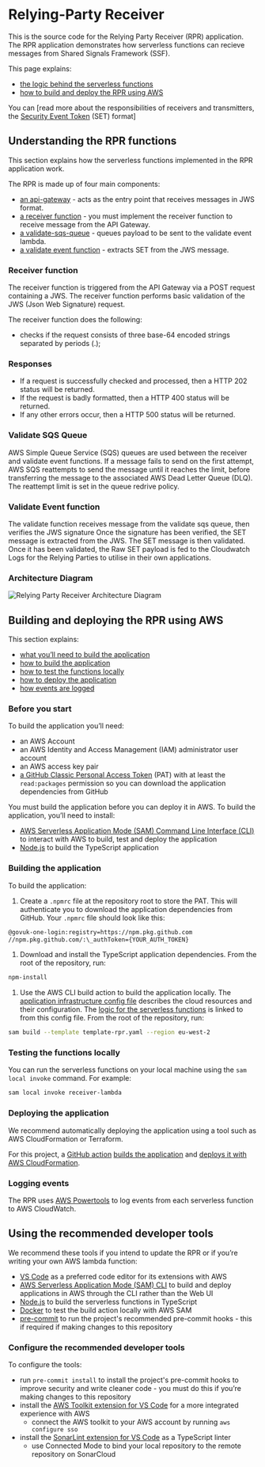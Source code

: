 # Relying-Party Receiver
This is the source code for the Relying Party Receiver (RPR) application. The RPR application demonstrates how serverless functions can recieve messages from Shared Signals Framework (SSF).

This page explains:
- [the logic behind the serverless functions](#understanding-the-rpr-functions)
- [how to build and deploy the RPR using AWS](#building-and-deploying-the-rpr-using-aws)

You can [read more about the responsibilities of receivers and transmitters, the [Security Event Token](https://datatracker.ietf.org/doc/html/rfc8417) (SET) format]

## Understanding the RPR functions

This section explains how the serverless functions implemented in the RPR application work.

The RPR is made up of four main components:

- [an api-gateway](#api-gateway) - acts as the entry point that receives messages in JWS format.
- [a receiver function](#receiver-function) - you must implement the receiver function to receive message from the API Gateway.
- [a validate-sqs-queue](#validate-sqs-queue ) - queues payload to be sent to the validate event lambda.
- [a validate event function](#helper-functions) - extracts SET from the JWS message.



### Receiver function

The receiver function is triggered from the API Gateway via a POST request containing a JWS. The receiver function performs basic validation of the JWS (Json Web Signature) request. 

The receiver function does the following:
- checks if the request consists of three base-64 encoded strings separated by periods (.);

### Responses

- If a request is successfully checked and processed, then a HTTP 202 status will be returned.
- If the request is badly formatted, then a HTTP 400 status will be returned.
- If any other errors occur, then a HTTP 500 status will be returned.


### Validate SQS Queue
AWS Simple Queue Service (SQS) queues are used between the receiver and validate event functions. If a message fails to send on the first attempt, AWS SQS reattempts to send the message until it reaches the limit, before transferring the message to the associated AWS Dead Letter Queue (DLQ). The reattempt limit is set in the queue redrive policy.

### Validate Event function

The validate function receives message from the validate sqs queue, then verifies the JWS signature Once the signature has been verified, the SET message is extracted from the JWS. The SET message is then validated. Once it has been validated, the Raw SET payload is fed to the Cloudwatch Logs for the Relying Parties to utilise in their own applications.

### Architecture Diagram
![Relying Party Receiver Architecture Diagram](<RPR-Detailed Architecture.jpg>)

## Building and deploying the RPR using AWS

This section explains:

- [what you’ll need to build the application](#before-you-start)
- [how to build the application](#building-the-application)
- [how to test the functions locally](#testing-the-functions-locally)
- [how to deploy the application](#deploying-the-application)
- [how events are logged](#logging-events)


### Before you start
To build the application you’ll need:

- an AWS Account
- an AWS Identity and Access Management (IAM) administrator user account
- an AWS access key pair
- [a GitHub Classic Personal Access Token](https://docs.github.com/en/authentication/keeping-your-account-and-data-secure/managing-your-personal-access-tokens) (PAT) with at least the `read:packages` permission so you can download the application dependencies from GitHub

You must build the application before you can deploy it in AWS. To build the application, you’ll need to install:

- [AWS Serverless Application Mode (SAM) Command Line Interface (CLI)](https://docs.aws.amazon.com/serverless-application-model/latest/developerguide/serverless-sam-cli-install.html) to interact with AWS to build, test and deploy the application
- [Node.js](https://nodejs.org/en/download/current) to build the TypeScript application

### Building the application

To build the application:

1. Create a `.npmrc` file at the repository root to store the PAT. This will authenticate you to download the application dependencies from GitHub. Your `.npmrc` file should look like this:

```bash
@govuk-one-login:registry=https://npm.pkg.github.com
//npm.pkg.github.com/:\_authToken={YOUR_AUTH_TOKEN}
```

1. Download and install the TypeScript application dependencies. From the root of the repository, run:

```bash
npm-install
```

1. Use the AWS CLI build action to build the application locally. The [application infrastructure config file](template-rpr.yaml) describes the cloud resources and their configuration. The [logic for the serverless functions](/src/lambdas/) is linked to from this config file. From the root of the repository, run:

```bash
sam build --template template-rpr.yaml --region eu-west-2
```

### Testing the functions locally

You can run the serverless functions on your local machine using the `sam local invoke` command. For example:

```bash
sam local invoke receiver-lambda
```

### Deploying the application

We recommend automatically deploying the application using a tool such as AWS CloudFormation or Terraform.

For this project, a [GitHub action](.github/workflows/deploy-branch.yaml) [builds the application](.github/workflows/build.yaml) and [deploys it with AWS CloudFormation](.github/workflows/deploy-to-aws.yaml).

### Logging events

The RPR uses [AWS Powertools](https://github.com/aws-powertools/powertools-lambda-typescript) to log events from each serverless function to AWS CloudWatch.

## Using the recommended developer tools

We recommend these tools if you intend to update the RPR or if you’re writing your own AWS lambda function:

- [VS Code](https://code.visualstudio.com/download) as a preferred code editor for its extensions with AWS
- [AWS Serverless Application Mode (SAM) CLI](https://docs.aws.amazon.com/serverless-application-model/latest/developerguide/serverless-sam-cli-install.html) to build and deploy applications in AWS through the CLI rather than the Web UI
- [Node.js](https://nodejs.org/en/) to build the serverless functions in TypeScript
- [Docker](https://docs.docker.com/desktop/) to test the build action locally with AWS SAM
- [pre-commit](https://pre-commit.com) to run the project's recommended pre-commit hooks - this if required if making changes to this repository

### Configure the recommended developer tools

To configure the tools:

- run `pre-commit install` to install the project's pre-commit hooks to improve security and write cleaner code - you must do this if you’re making changes to this repository
- install the [AWS Toolkit extension for VS Code](https://docs.aws.amazon.com/toolkit-for-vscode/latest/userguide/welcome.html) for a more integrated experience with AWS
  - connect the AWS toolkit to your AWS account by running `aws configure sso`
- install the [SonarLint extension for VS Code](https://marketplace.visualstudio.com/items?itemName=SonarSource.sonarlint-vscode) as a TypeScript linter
  - use Connected Mode to bind your local repository to the remote repository on SonarCloud


